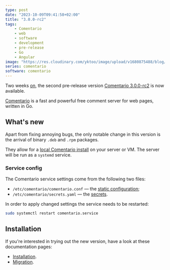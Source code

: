 ```yaml
---
type: post
date: "2023-10-09T09:41:58+02:00"
title: "3.0.0-rc2"
tags:
    - Comentario
    - web
    - software
    - development
    - pre-release
    - Go
    - Angular
image: "https://res.cloudinary.com/yktoo/image/upload/v1680875488/blog/aymiialjtcr6gxvtlh7d.png"
series: comentario
software: comentario
---
```


Two weeks [on](0877), the second pre-release version [Comentario 3.0.0-rc2](https://gitlab.com/comentario/comentario/-/releases/v3.0.0-rc2) is now available.

[Comentario](/software/comentario) is a fast and powerful free comment server for web pages, written in Go.

## What's new

<!--more-->

Apart from fixing annoying bugs, the only notable change in this version is the arrival of binary `.deb` and `.rpm` packages.

They allow for a [local Comentario install](https://edge.docs.comentario.app/en/installation/binary-package/) on your server or VM. The server will be run as a `systemd` service.

### Service config

The Comentario service settings come from the following two files:

* `/etc/comentario/comentario.conf` — the [static configuration](https://edge.docs.comentario.app/en/configuration/backend/static/);
* `/etc/comentario/secrets.yaml` — the [secrets](https://edge.docs.comentario.app/en/configuration/backend/secrets/).

In order to apply changed settings the service needs to be restarted:

```bash
sudo systemctl restart comentario.service
```

## Installation

If you're interested in trying out the new version, have a look at these documentation pages:

* [Installation](https://edge.docs.comentario.app/en/installation/).
* [Migration](https://edge.docs.comentario.app/en/installation/migration/).
